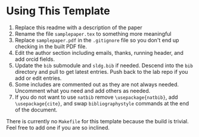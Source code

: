 # Using This Template

1. Replace this readme with a description of the paper
2. Rename the file `samplepaper.tex` to something more meaningful
3. Replace `samplepaper.pdf` in the `.gitignore` file so you don't end
   up checking in the built PDF file.
4. Edit the author section including emails, thanks, running header,
   and add orcid fields.
5. Update the `bib` submodule and `sldg.bib` if needed.  Descend into
   the `bib` directory and pull to get latest entries.  Push back to
   the lab repo if you add or edit entries.
6. Some includes are commented out as they are not always needed.
   Uncomment what you need and add others as needed.
7. If you do not want to use `natbib` remove `\usepackage{natbib}`,
   add `\usepackage{cite}`, and swap `bibliographystyle` commands at
   the end of the document.

There is currently no `Makefile` for this template because the build
is trivial.  Feel free to add one if you are so inclined.
